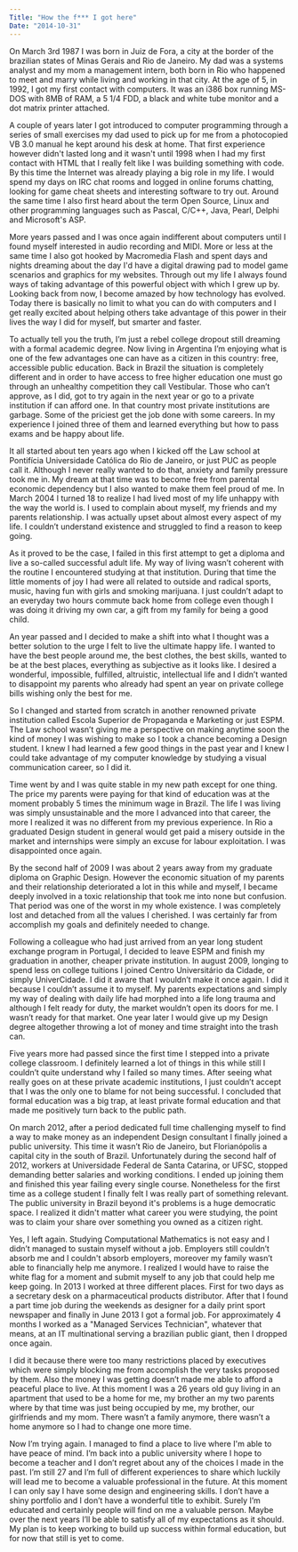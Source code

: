 ```yaml
---
Title: "How the f*** I got here"
Date: "2014-10-31"
---
```


On March 3rd 1987 I was born in Juiz de Fora, a city at the border of the brazilian states of Minas Gerais and Rio de Janeiro. My dad was a systems analyst and my mom a management intern, both born in Rio who happened to meet and marry while living and working in that city. At the age of 5, in 1992, I got my first contact with computers. It was an i386 box running MS-DOS with 8MB of RAM, a 5 1/4 FDD, a black and white tube monitor and a dot matrix printer attached.

A couple of years later I got introduced to computer programming through a series of small exercises my dad used to pick up for me from a photocopied VB 3.0 manual he kept around his desk at home. That first experience however didn't lasted long and it wasn't until 1998 when I had my first contact with HTML that I really felt like I was building something with code. By this time the Internet was already playing a big role in my life. I would spend my days on IRC chat rooms and logged in online forums chatting, looking for game cheat sheets and interesting software to try out. Around the same time I also first heard about the term Open Source, Linux and other programming languages such as Pascal, C/C++, Java, Pearl, Delphi and Microsoft's ASP.

More years passed and I was once again indifferent about computers until I found myself interested in audio recording and MIDI. More or less at the same time I also got hooked by Macromedia Flash and spent days and nights dreaming about the day I'd have a digital drawing pad to model game scenarios and graphics for my websites. Through out my life I always found ways of taking advantage of this powerful object with which I grew up by. Looking back from now, I become amazed by how technology has evolved. Today there is basically no limit to what you can do with computers and I get really excited about helping others take advantage of this power in their lives the way I did for myself, but smarter and faster.

To actually tell you the truth, I’m just a rebel college dropout still dreaming with a formal academic degree. Now living in Argentina I’m enjoying what is one of the few advantages one can have as a citizen in this country: free, accessible public education. Back in Brazil the situation is completely different and in order to have access to free higher education one must go through an unhealthy competition they call Vestibular. Those who can’t approve, as I did, got to try again in the next year or go to a private institution if can afford one. In that country most private institutions are garbage. Some of the priciest get the job done with some careers. In my experience I joined three of them and learned everything but how to pass exams and be happy about life.

It all started about ten years ago when I kicked off the Law school at Pontifícia Universidade Católica do Rio de Janeiro, or just PUC as people call it. Although I never really wanted to do that, anxiety and family pressure took me in. My dream at that time was to become free from parental economic dependency but I also wanted to make them feel proud of me. In March 2004 I turned 18 to realize I had lived most of my life unhappy with the way the world is. I used to complain about myself, my friends and my parents relationship. I was actually upset about almost every aspect of my life. I couldn’t understand existence and struggled to find a reason to keep going.

As it proved to be the case, I failed in this first attempt to get a diploma and live a so-called successful adult life. My way of living wasn’t coherent with the routine I encountered studying at that institution. During that time the little moments of joy I had were all related to outside and radical sports, music, having fun with girls and smoking marijuana. I just couldn’t adapt to an everyday two hours commute back home from college even though I was doing it driving my own car, a gift from my family for being a good child.

An year passed and I decided to make a shift into what I thought was a better solution to the urge I felt to live the ultimate happy life. I wanted to have the best people around me, the best clothes, the best skills, wanted to be at the best places, everything as subjective as it looks like. I desired a wonderful, impossible, fulfilled, altruistic, intellectual life and I didn’t wanted to disappoint my parents who already had spent an year on private college bills wishing only the best for me.

So I changed and started from scratch in another renowned private institution called Escola Superior de Propaganda e Marketing or just ESPM. The Law school wasn’t giving me a perspective on making anytime soon the kind of money I was wishing to make so I took a chance becoming a Design student. I knew I had learned a few good things in the past year and I knew I could take advantage of my computer knowledge by studying a visual communication career, so I did it.

Time went by and I was quite stable in my new path except for one thing. The price my parents were paying for that kind of education was at the moment probably 5 times the minimum wage in Brazil. The life I was living was simply unsustainable and the more I advanced into that career, the more I realized it was no different from my previous experience. In Rio a graduated Design student in general would get paid a misery outside in the market and internships were simply an excuse for labour exploitation. I was disappointed once again.

By the second half of 2009 I was about 2 years away from my graduate diploma on Graphic Design. However the economic situation of my parents and their relationship deteriorated a lot in this while and myself, I became deeply involved in a toxic relationship that took me into none but confusion. That period was one of the worst in my whole existence. I was completely lost and detached from all the values I cherished. I was certainly far from accomplish my goals and definitely needed to change.

Following a colleague who had just arrived from an year long student exchange program in Portugal, I decided to leave ESPM and finish my graduation in another, cheaper private institution. In august 2009, longing to spend less on college tuitions I joined Centro Universitário da Cidade, or simply UniverCidade. I did it aware that I wouldn’t make it once again. I did it because I couldn’t assume it to myself. My parents expectations and simply my way of dealing with daily life had morphed into a life long trauma and although I felt ready for duty, the market wouldn’t open its doors for me. I wasn’t ready for that market. One year later I would give up my Design degree altogether throwing a lot of money and time straight into the trash can.

Five years more had passed since the first time I stepped into a private college classroom. I definitely learned a lot of things in this while still I couldn’t quite understand why I failed so many times. After seeing what really goes on at these private academic institutions, I just couldn’t accept that I was the only one to blame for not being successful. I concluded that formal education was a big trap, at least private formal education and that made me positively turn back to the public path.

On march 2012, after a period dedicated full time challenging myself to find a way to make money as an independent Design consultant I finally joined a public university. This time it wasn’t Rio de Janeiro, but Florianópolis a capital city in the south of Brazil. Unfortunately during the second half of 2012, workers at Universidade Federal de Santa Catarina, or UFSC, stopped demanding better salaries and working conditions. I ended up joining them and finished this year failing every single course. Nonetheless for the first time as a college student I finally felt I was really part of something relevant. The public university in Brazil beyond it's problems is a huge democratic space. I realized it didn't matter what career you were studying, the point was to claim your share over something you owned as a citizen right.

Yes, I left again. Studying Computational Mathematics is not easy and I didn’t managed to sustain myself without a job. Employers still couldn’t absorb me and I couldn't absorb employers, moreover my family wasn’t able to financially help me anymore. I realized I would have to raise the white flag for a moment and submit myself to any job that could help me keep going. In 2013 I worked at three different places. First for two days as a secretary desk on a pharmaceutical products distributor. After that I found a part time job during the weekends as designer for a daily print sport newspaper and finally in June 2013 I got a formal job. For approximately 4 months I worked as a "Managed Services Technician", whatever that means, at an IT multinational serving a brazilian public giant, then I dropped once again.

I did it because there were too many restrictions placed by executives which were simply blocking me from accomplish the very tasks proposed by them. Also the money I was getting doesn’t made me able to afford a peaceful place to live. At this moment I was a 26 years old guy living in an apartment that used to be a home for me, my brother an my two parents where by that time was just being occupied by me, my brother, our girlfriends and my mom. There wasn’t a family anymore, there wasn’t a home anymore so I had to change one more time.

Now I’m trying again. I managed to find a place to live where I'm able to have peace of mind. I’m back into a public university where I hope to become a teacher and I don’t regret about any of the choices I made in the past. I’m still 27 and I’m full of different experiences to share which luckily will lead me to become a valuable professional in the future. At this moment I can only say I have some design and engineering skills. I don’t have a shiny portfolio and I don’t have a wonderful title to exhibit. Surely I’m educated and certainly people will find on me a valuable person. Maybe over the next years I’ll be able to satisfy all of my expectations as it should. My plan is to keep working to build up success within formal education, but for now that still is yet to come.
